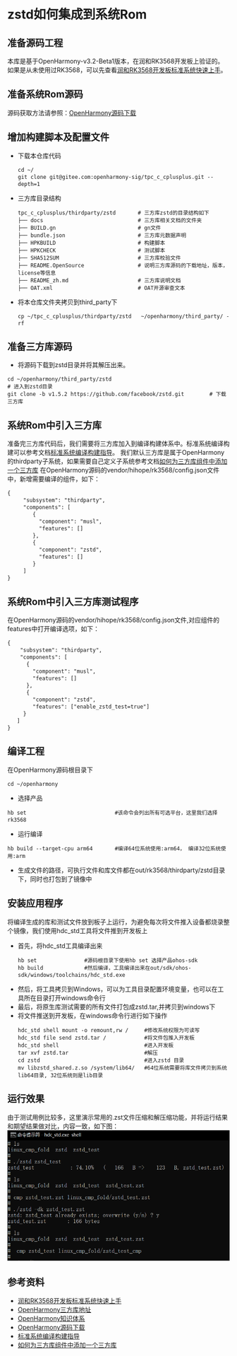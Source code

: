 # zstd如何集成到系统Rom
## 准备源码工程
本库是基于OpenHarmony-v3.2-Beta1版本，在润和RK3568开发板上验证的。如果是从未使用过RK3568，可以先查看[润和RK3568开发板标准系统快速上手](https://gitee.com/openharmony-sig/knowledge_demo_temp/tree/master/docs/rk3568_helloworld)。
## 准备系统Rom源码
源码获取方法请参照：[OpenHarmony源码下载](https://gitee.com/openharmony/docs/blob/OpenHarmony-v3.2-Beta1/zh-cn/release-notes/OpenHarmony-v3.2-beta1.md#%E6%BA%90%E7%A0%81%E8%8E%B7%E5%8F%96)
## 增加构建脚本及配置文件
- 下载本仓库代码 
  ```
  cd ~/
  git clone git@gitee.com:openharmony-sig/tpc_c_cplusplus.git --depth=1
  ```
- 三方库目录结构
  ```
  tpc_c_cplusplus/thirdparty/zstd       # 三方库zstd的目录结构如下
  ├── docs                              # 三方库相关文档的文件夹
  ├── BUILD.gn                          # gn文件
  ├── bundle.json                       # 三方库元数据声明
  ├── HPKBUILD                          # 构建脚本
  ├── HPKCHECK                          # 测试脚本
  ├── SHA512SUM                         # 三方库校验文件
  ├── README.OpenSource                 # 说明三方库源码的下载地址，版本，license等信息
  ├── README_zh.md                      # 三方库说明文档
  ├── OAT.xml                           # OAT开源审查文本
  ```
- 将本仓库文件夹拷贝到third_party下
  ```
  cp ~/tpc_c_cplusplus/thirdparty/zstd   ~/openharmony/third_party/ -rf
  ```
## 准备三方库源码
- 将源码下载到zstd目录并将其解压出来。
```
cd ~/openharmony/third_party/zstd						                    # 进入到zstd目录
git clone -b v1.5.2 https://github.com/facebook/zstd.git        # 下载三方库
```
## 系统Rom中引入三方库
准备完三方库代码后，我们需要将三方库加入到编译构建体系中。标准系统编译构建可以参考文档[标准系统编译构建指导](https://gitee.com/openharmony/docs/blob/OpenHarmony-3.2-Beta1/zh-cn/device-dev/subsystems/subsys-build-standard-large.md)。
我们默认三方库是属于OpenHarmony的thirdparty子系统，如果需要自己定义子系统参考文档[如何为三方库组件中添加一个三方库](https://gitee.com/openharmony-sig/knowledge/blob/master/docs/openharmony_getstarted/port_thirdparty/README.md)
在OpenHarmony源码的vendor/hihope/rk3568/config.json文件中，新增需要编译的组件，如下：
```
{
	 "subsystem": "thirdparty",
	 "components": [
	    {
	      "component": "musl",
	      "features": []
	    },
	    {
	      "component": "zstd",
	      "features": []
	    }
	 ]
}
```
## 系统Rom中引入三方库测试程序
在OpenHarmony源码的vendor/hihope/rk3568/config.json文件,对应组件的features中打开编译选项，如下：
```
{
	"subsystem": "thirdparty",
	"components": [
	  {
		"component": "musl",
		"features": []
	  },
	  {
		"component": "zstd",
		"features": ["enable_zstd_test=true"]
	 }
   ]
}
```
## 编译工程
在OpenHarmony源码根目录下
```
cd ~/openharmony
```
- 选择产品
```
hb set                            #该命令会列出所有可选平台，这里我们选择rk3568
```
- 运行编译
```
hb build --target-cpu arm64       #编译64位系统使用:arm64， 编译32位系统使用:arm
```
- 生成文件的路径，可执行文件和库文件都在out/rk3568/thirdparty/zstd目录下，同时也打包到了镜像中
## 安装应用程序
将编译生成的库和测试文件放到板子上运行，为避免每次将文件推入设备都烧录整个镜像，我们使用hdc_std工具将文件推到开发板上
- 首先，将hdc_std工具编译出来
  ```
  hb set               #源码根目录下使用hb set 选择产品ohos-sdk
  hb build             #然后编译，工具编译出来在out/sdk/ohos-sdk/windows/toolchains/hdc_std.exe
  ```
- 然后，将工具拷贝到Windows，可以为工具目录配置环境变量，也可以在工具所在目录打开windows命令行
- 最后，将原生库测试需要的所有文件打包成zstd.tar,并拷贝到windows下
- 将文件推送到开发板，在windows命令行进行如下操作
  ```
  hdc_std shell mount -o remount,rw /     #修改系统权限为可读写
  hdc_std file send zstd.tar /            #将文件包推入开发板
  hdc_std shell                           #进入开发板
  tar xvf zstd.tar                        #解压
  cd zstd                                 #进入zstd 目录
  mv libzstd_shared.z.so /system/lib64/   #64位系统需要将库文件拷贝到系统lib64目录, 32位系统则是lib目录
  ```
## 运行效果
由于测试用例比较多，这里演示常用的.zst文件压缩和解压缩功能，并将运行结果和期望结果做对比，内容一致，如下图：
&nbsp;![results](pic/results.png)
## 参考资料
- [润和RK3568开发板标准系统快速上手](https://gitee.com/openharmony-sig/knowledge_demo_temp/tree/master/docs/rk3568_helloworld)
- [OpenHarmony三方库地址](https://gitee.com/openharmony-tpc)
- [OpenHarmony知识体系](https://gitee.com/openharmony-sig/knowledge)
- [OpenHarmony源码下载](https://gitee.com/openharmony/docs/blob/OpenHarmony-v3.2-Beta1/zh-cn/release-notes/OpenHarmony-v3.2-beta1.md#%E6%BA%90%E7%A0%81%E8%8E%B7%E5%8F%96)
- [标准系统编译构建指导](https://gitee.com/openharmony/docs/blob/OpenHarmony-3.2-Beta1/zh-cn/device-dev/subsystems/subsys-build-standard-large.md)
- [如何为三方库组件中添加一个三方库](https://gitee.com/openharmony-sig/knowledge/blob/master/docs/openharmony_getstarted/port_thirdparty/README.md)